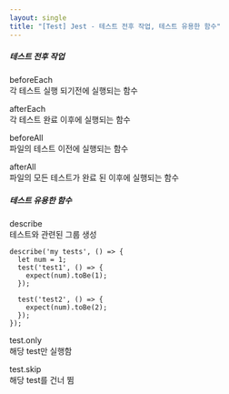 ```yaml
---
layout: single
title: "[Test] Jest - 테스트 전후 작업, 테스트 유용한 함수"
---   
```

##### 테스트 전후 작업   
beforeEach      
각 테스트 실행 되기전에 실행되는 함수      
     
afterEach   
각 테스트 완료 이후에 실행되는 함수   
   
beforeAll   
파일의 테스트 이전에 실행되는 함수   
   
afterAll   
파일의 모든 테스트가 완료 된 이후에 실행되는 함수   
   
##### 테스트 유용한 함수   
describe      
테스트와 관련된 그룹 생성     
```
describe('my tests', () => {
  let num = 1;
  test('test1', () => {
    expect(num).toBe(1);
  });

  test('test2', () => {
    expect(num).toBe(2);
  });
});
```
   
test.only      
해당 test만 실행함    
    
test.skip       
해당 test를 건너 뜀     
